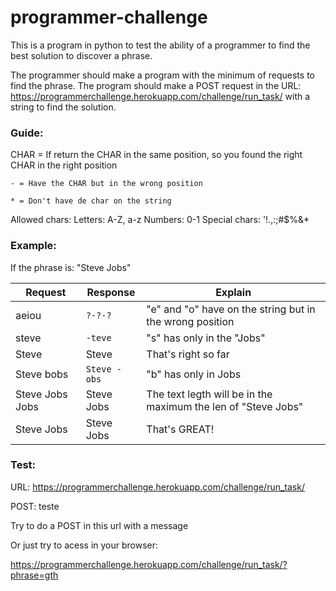 programmer-challenge
==================

This is a program in python to test the ability of a programmer to find the best solution to discover a phrase.

The programmer should make a program with the minimum of requests to find the phrase.
The program should make a POST request in the URL: https://programmerchallenge.herokuapp.com/challenge/run_task/ with a string to find the solution.

### Guide:

CHAR = If return the CHAR in the same position, so you found the right CHAR in the right position

``- = Have the CHAR but in the wrong position``

``* = Don't have de char on the string``


Allowed chars:
Letters: A-Z, a-z
Numbers: 0-1
Special chars: '!.,:;#$%&*

### Example:
If the phrase is: "Steve Jobs"

Request    | Response | Explain
------- |  --------- | ---------
aeiou | ``?-?-?`` | "e" and "o" have on the string but in the wrong position
steve | ``-teve`` | "s" has only in the "Jobs"
Steve | Steve | That's right so far
Steve bobs | ``Steve -obs`` | "b" has only in Jobs
Steve Jobs Jobs | Steve Jobs | The text legth will be in the maximum the len of "Steve Jobs"
Steve Jobs | Steve Jobs | That's GREAT!


### Test:
URL: https://programmerchallenge.herokuapp.com/challenge/run_task/

POST: teste

Try to do a POST in this url with a message

Or just try to acess in your browser:

https://programmerchallenge.herokuapp.com/challenge/run_task/?phrase=gth
